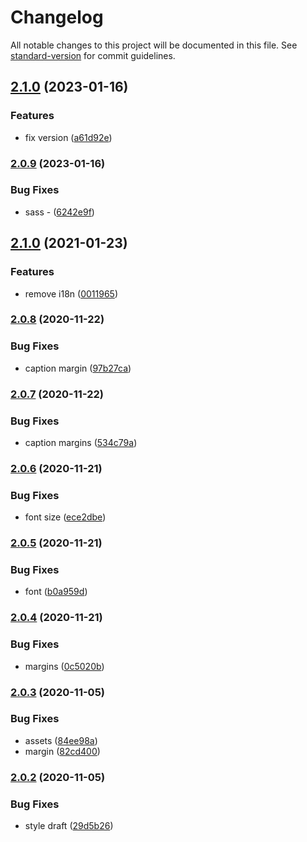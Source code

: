 # Changelog

All notable changes to this project will be documented in this file. See [standard-version](https://github.com/conventional-changelog/standard-version) for commit guidelines.

## [2.1.0](https://github.com/freedomsex/modal-dialogs/compare/2.0.9...2.1.0) (2023-01-16)


### Features

* fix version ([a61d92e](https://github.com/freedomsex/modal-dialogs/commit/a61d92ec5d33ab782914094d901780ec02612a9c))

### [2.0.9](https://github.com/freedomsex/modal-dialogs/compare/v2.1.0...v2.0.9) (2023-01-16)


### Bug Fixes

* sass - ([6242e9f](https://github.com/freedomsex/modal-dialogs/commit/6242e9f3e0ed45f683a999cab05ff8514c37b149))

## [2.1.0](https://github.com/freedomsex/modal-dialogs/compare/v2.0.8...v2.1.0) (2021-01-23)


### Features

* remove i18n ([0011965](https://github.com/freedomsex/modal-dialogs/commit/0011965a686e6c3c3728bc1b71ae1865ff4e1d89))

### [2.0.8](https://github.com/freedomsex/modal-dialogs/compare/v2.0.7...v2.0.8) (2020-11-22)


### Bug Fixes

* caption margin ([97b27ca](https://github.com/freedomsex/modal-dialogs/commit/97b27ca233ab041dfa2571a89e0386bf24c55132))

### [2.0.7](https://github.com/freedomsex/modal-dialogs/compare/v2.0.6...v2.0.7) (2020-11-22)


### Bug Fixes

* caption margins ([534c79a](https://github.com/freedomsex/modal-dialogs/commit/534c79afb152b73173fae36a2342d056a1408425))

### [2.0.6](https://github.com/freedomsex/modal-dialogs/compare/v2.0.5...v2.0.6) (2020-11-21)


### Bug Fixes

* font size ([ece2dbe](https://github.com/freedomsex/modal-dialogs/commit/ece2dbe21ccce47dd5ef3ac296294b3d89998619))

### [2.0.5](https://github.com/freedomsex/modal-dialogs/compare/v2.0.4...v2.0.5) (2020-11-21)


### Bug Fixes

* font ([b0a959d](https://github.com/freedomsex/modal-dialogs/commit/b0a959d9739000afbfa5429ae5a0c095327d9fb8))

### [2.0.4](https://github.com/freedomsex/modal-dialogs/compare/v2.0.3...v2.0.4) (2020-11-21)


### Bug Fixes

* margins ([0c5020b](https://github.com/freedomsex/modal-dialogs/commit/0c5020b464ee87700d9118f212962ca9df8bf466))

### [2.0.3](https://github.com/freedomsex/modal-dialogs/compare/v2.0.2...v2.0.3) (2020-11-05)


### Bug Fixes

* assets ([84ee98a](https://github.com/freedomsex/modal-dialogs/commit/84ee98a3eb9a3cdea374abb381543642439b2d3e))
* margin ([82cd400](https://github.com/freedomsex/modal-dialogs/commit/82cd400b222f2f69e5d6eb3670a7d5bf89bec991))

### [2.0.2](https://github.com/freedomsex/modal-dialogs/compare/v2.0.0...v2.0.2) (2020-11-05)


### Bug Fixes

* style draft ([29d5b26](https://github.com/freedomsex/modal-dialogs/commit/29d5b26d723dc42ad54e08946b4ab4083e394c15))
